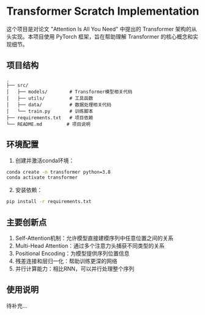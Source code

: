 # Transformer Scratch Implementation

这个项目是对论文 "Attention Is All You Need" 中提出的 Transformer 架构的从头实现。本项目使用 PyTorch 框架，旨在帮助理解 Transformer 的核心概念和实现细节。

## 项目结构

```
.
├── src/
│   ├── models/        # Transformer模型相关代码
│   ├── utils/         # 工具函数
│   ├── data/          # 数据处理相关代码
│   └── train.py       # 训练脚本
├── requirements.txt   # 项目依赖
└── README.md         # 项目说明
```

## 环境配置

1. 创建并激活conda环境：
```bash
conda create -n transformer python=3.8
conda activate transformer
```

2. 安装依赖：
```bash
pip install -r requirements.txt
```

## 主要创新点

1. Self-Attention机制：允许模型直接建模序列中任意位置之间的关系
2. Multi-Head Attention：通过多个注意力头捕获不同类型的关系
3. Positional Encoding：为模型提供序列位置信息
4. 残差连接和层归一化：帮助训练更深的网络
5. 并行计算能力：相比RNN，可以并行处理整个序列

## 使用说明

待补充... 